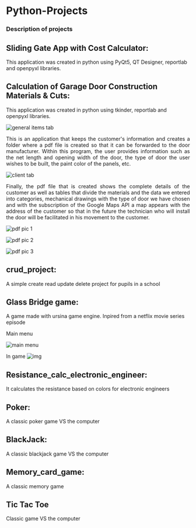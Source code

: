 # Python-Projects

### Description of projects

## Sliding Gate App with Cost Calculator:
<p>This application was created in python using PyQt5, QT Designer, reportlab and openpyxl libraries.<p/>

## Calculation of Garage Door Construction Materials & Cuts:
<p>This application was created in python using tkinder, reportlab and openpyxl libraries.<p/>

![general items tab](https://user-images.githubusercontent.com/37002036/225872642-d3d6365d-fb24-4b80-8369-d9b2ca2c2e2b.png)

<p align="justify">This is an application that keeps the customer's information and creates a folder where a pdf file is created so that it can be forwarded to the door manufacturer. Within this program, the user provides information such as the net length and opening width of the door, the type of door the user wishes to be built, the paint color of the panels, etc. <p/>

![client tab](https://user-images.githubusercontent.com/37002036/225872751-66b2f08a-c201-4349-99cf-787f29b3b1b2.png)

<p align="justify">Finally, the pdf file that is created shows the complete details of the customer as well as tables that divide the materials and the data we entered into categories, mechanical drawings with the type of door we have chosen and with the subscription of the Google Maps API a map appears with the address of the customer so that in the future the technician who will install the door will be facilitated in his movement to the customer.<p/>

![pdf pic 1](https://user-images.githubusercontent.com/37002036/225872895-716a4fe4-bd3d-44b8-927e-5ddc8b881d43.png)

![pdf pic 2](https://user-images.githubusercontent.com/37002036/225872954-811eb0e3-6106-4a52-8988-4f1c666df29b.png)

![pdf pic 3](https://user-images.githubusercontent.com/37002036/225872974-4a2383f5-0886-45f8-ad6c-f34dd920e082.png)

## crud_project:
A simple create read update delete project for pupils in a school

## Glass Bridge game:
A game made with ursina game engine. Inpired from a netflix movie series episode

Main menu

![main menu](https://user-images.githubusercontent.com/37002036/152234260-9b8a7cd1-f2c7-42a7-8ca6-b0e4a606e99a.png)

In game
![img](https://user-images.githubusercontent.com/37002036/152234168-d0b78060-d6e9-46d1-b280-2edb1f238610.png)


## Resistance_calc_electronic_engineer:
It calculates the resistance based on colors for electronic engineers

## Poker:
A classic poker game VS the computer

## BlackJack:
A classic blackjack game VS the computer

## Memory_card_game:
A classic memory game

## Tic Tac Toe
Classic game VS the computer 

